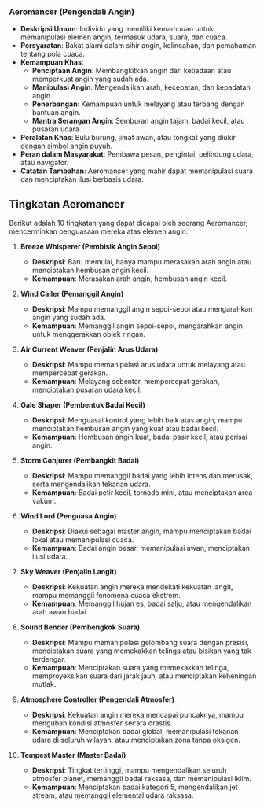 ### Aeromancer (Pengendali Angin)

*   **Deskripsi Umum**: Individu yang memiliki kemampuan untuk memanipulasi elemen angin, termasuk udara, suara, dan cuaca.
*   **Persyaratan**: Bakat alami dalam sihir angin, kelincahan, dan pemahaman tentang pola cuaca.
*   **Kemampuan Khas**:
    *   **Penciptaan Angin**: Membangkitkan angin dari ketiadaan atau memperkuat angin yang sudah ada.
    *   **Manipulasi Angin**: Mengendalikan arah, kecepatan, dan kepadatan angin.
    *   **Penerbangan**: Kemampuan untuk melayang atau terbang dengan bantuan angin.
    *   **Mantra Serangan Angin**: Semburan angin tajam, badai kecil, atau pusaran udara.
*   **Peralatan Khas**: Bulu burung, jimat awan, atau tongkat yang diukir dengan simbol angin puyuh.
*   **Peran dalam Masyarakat**: Pembawa pesan, pengintai, pelindung udara, atau navigator.
*   **Catatan Tambahan**: Aeromancer yang mahir dapat memanipulasi suara dan menciptakan ilusi berbasis udara.

## Tingkatan Aeromancer

Berikut adalah 10 tingkatan yang dapat dicapai oleh seorang Aeromancer, mencerminkan penguasaan mereka atas elemen angin:

1.  **Breeze Whisperer (Pembisik Angin Sepoi)**
    *   **Deskripsi**: Baru memulai, hanya mampu merasakan arah angin atau menciptakan hembusan angin kecil.
    *   **Kemampuan**: Merasakan arah angin, hembusan angin kecil.

2.  **Wind Caller (Pemanggil Angin)**
    *   **Deskripsi**: Mampu memanggil angin sepoi-sepoi atau mengarahkan angin yang sudah ada.
    *   **Kemampuan**: Memanggil angin sepoi-sepoi, mengarahkan angin untuk menggerakkan objek ringan.

3.  **Air Current Weaver (Penjalin Arus Udara)**
    *   **Deskripsi**: Mampu memanipulasi arus udara untuk melayang atau mempercepat gerakan.
    *   **Kemampuan**: Melayang sebentar, mempercepat gerakan, menciptakan pusaran udara kecil.

4.  **Gale Shaper (Pembentuk Badai Kecil)**
    *   **Deskripsi**: Menguasai kontrol yang lebih baik atas angin, mampu menciptakan hembusan angin yang kuat atau badai kecil.
    *   **Kemampuan**: Hembusan angin kuat, badai pasir kecil, atau perisai angin.

5.  **Storm Conjurer (Pembangkit Badai)**
    *   **Deskripsi**: Mampu memanggil badai yang lebih intens dan merusak, serta mengendalikan tekanan udara.
    *   **Kemampuan**: Badai petir kecil, tornado mini, atau menciptakan area vakum.

6.  **Wind Lord (Penguasa Angin)**
    *   **Deskripsi**: Diakui sebagai master angin, mampu menciptakan badai lokal atau memanipulasi cuaca.
    *   **Kemampuan**: Badai angin besar, memanipulasi awan, menciptakan ilusi udara.

7.  **Sky Weaver (Penjalin Langit)**
    *   **Deskripsi**: Kekuatan angin mereka mendekati kekuatan langit, mampu memanggil fenomena cuaca ekstrem.
    *   **Kemampuan**: Memanggil hujan es, badai salju, atau mengendalikan arah awan badai.

8.  **Sound Bender (Pembengkok Suara)**
    *   **Deskripsi**: Mampu memanipulasi gelombang suara dengan presisi, menciptakan suara yang memekakkan telinga atau bisikan yang tak terdengar.
    *   **Kemampuan**: Menciptakan suara yang memekakkan telinga, memproyeksikan suara dari jarak jauh, atau menciptakan keheningan mutlak.

9.  **Atmosphere Controller (Pengendali Atmosfer)**
    *   **Deskripsi**: Kekuatan angin mereka mencapai puncaknya, mampu mengubah kondisi atmosfer secara drastis.
    *   **Kemampuan**: Menciptakan badai global, memanipulasi tekanan udara di seluruh wilayah, atau menciptakan zona tanpa oksigen.

10. **Tempest Master (Master Badai)**
    *   **Deskripsi**: Tingkat tertinggi, mampu mengendalikan seluruh atmosfer planet, memanggil badai raksasa, dan memanipulasi iklim.
    *   **Kemampuan**: Menciptakan badai kategori 5, mengendalikan jet stream, atau memanggil elemental udara raksasa.
